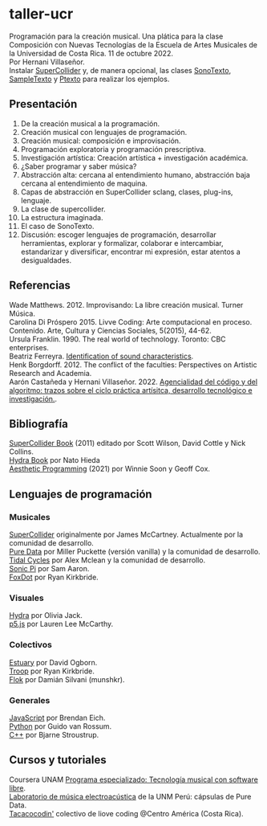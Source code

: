 
# taller-ucr
Programación para la creación musical. Una plática para la clase Composición con Nuevas Tecnologías de la Escuela de Artes Musicales de la Universidad de Costa Rica. 11 de octubre 2022.  
Por Hernani Villaseñor.  
Instalar [SuperCollider](https://supercollider.github.io/) y, de manera opcional, las clases [SonoTexto](https://github.com/hvillase/sonotexto), [SampleTexto](https://github.com/hvillase/sampletexto) y [Ptexto](https://github.com/hvillase/ptexto) para realizar los ejemplos.

## Presentación
1. De la creación musical a la programación.  
2. Creación musical con lenguajes de programación.   
3. Creación musical: composición e improvisación.
4. Programación exploratoria y programación prescriptiva.  
5. Investigación artística: Creación artística + investigación académica.  
6. ¿Saber programar y saber música?
7. Abstracción alta: cercana al entendimiento humano, abstracción baja cercana al entendimiento de maquina.  
8. Capas de abstracción en SuperCollider sclang, clases, plug-ins, lenguaje.
9. La clase de supercollider.  
10. La estructura imaginada.
11. El caso de SonoTexto.  
12. Discusión: escoger lenguajes de programación, desarrollar herramientas, explorar y formalizar, colaborar e intercambiar, estandarizar y diversificar, encontrar mi expresión, estar atentos a desigualdades.

## Referencias
Wade Matthews. 2012. Improvisando: La libre creación musical. Turner Música.    
Carolina Di Próspero 2015. Livve Coding: Arte computacional en proceso. Contenido. Arte, Cultura y Ciencias Sociales, 5(2015), 44-62.  
Ursula Franklin. 1990. The real world of technology. Toronto: CBC enterprises.  
Beatriz Ferreyra. [Identification of sound characteristics](https://youtu.be/dWEDcq56D_Q).  
Henk Borgdorff.  2012. The conflict of the faculties: Perspectives on Artistic Research and Academia.  
Aarón Castañeda y Hernani Villaseñor. 2022. [Agencialidad del código y del algoritmo: trazos sobre el ciclo práctica artísitca, desarrollo tecnológico e investigación.](https://www.repositorio.fam.unam.mx/handle/123456789/139). 

## Bibliografía
[SuperCollider Book](https://mitpress.mit.edu/9780262232692/the-supercollider-book/) (2011) editado por Scott Wilson, David Cottle y Nick Collins.  
[Hydra Book](https://hydra-book.glitch.me/#/) por Nato Hieda  
[Aesthetic Programming](https://aesthetic-programming.net/) (2021) por Winnie Soon y Geoff Cox.  

## Lenguajes de programación

### Musicales
[SuperCollider](https://supercollider.github.io/) originalmente por James McCartney. Actualmente por la comunidad de desarrollo.  
[Pure Data](https://puredata.info/) por Miller Puckette (versión vanilla) y la comunidad de desarrollo.  
[Tidal Cycles](https://tidalcycles.org/) por Alex Mclean y la comunidad de desarrollo.  
[Sonic Pi](https://sonic-pi.net/) por Sam Aaron.  
[FoxDot](https://foxdot.org/) por Ryan Kirkbride. 

### Visuales
[Hydra](https://hydra.ojack.xyz/) por Olivia Jack.  
[p5.js](https://p5js.org/es/) por Lauren Lee McCarthy.  

### Colectivos
[Estuary](https://estuary.mcmaster.ca/) por David Ogborn.  
[Troop](https://github.com/Qirky/Troop) por Ryan Kirkbride.  
[Flok](https://flok.clic.cf/) por Damián Silvani (munshkr).   

### Generales
[JavaScript](https://www.w3schools.com/js/default.asp) por Brendan Eich.  
[Python](https://www.python.org/) por Guido van Rossum.  
[C++](https://isocpp.org/) por Bjarne Stroustrup.  

## Cursos y tutoriales
Coursera UNAM [Programa especializado: Tecnología musical con software libre](https://www.coursera.org/specializations/tecnologia-musical).  
[Laboratorio de música electroacústica](https://www.youtube.com/channel/UCHJ6NHp-wBhZFiY2cpJGDJg) de la UNM Perú: cápsulas de Pure Data.  
[Tacacocodin'](https://tacacocodin.com/) colectivo de liove coding @Centro América (Costa Rica).
